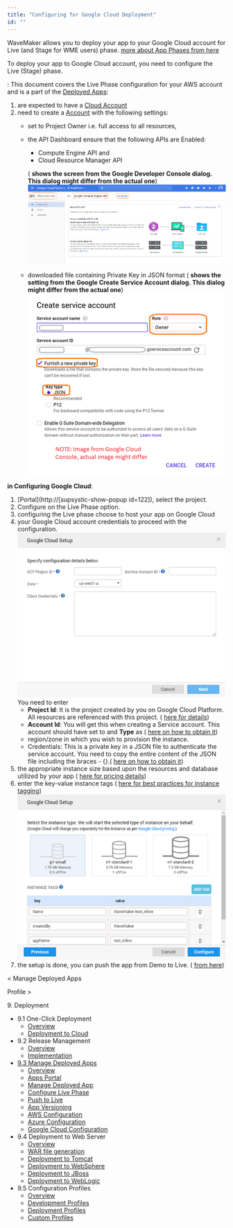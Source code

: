 ```yaml
---
title: "Configuring for Google Cloud Deployment"
id: ""
---
```


WaveMaker allows you to deploy your app to your Google Cloud account for Live (and Stage for WME users) phase. [more about App Phases from here](/learn/app-development/deployment/release-management/)

To deploy your app to Google Cloud account, you need to configure the Live (Stage) phase.

: This document covers the Live Phase configuration for your AWS account and is a part of the [Deployed Apps](/learn/app-development/deployment/manage-deployed-apps/):

1. are expected to have a [Cloud Account](https://console.cloud.google.com/)
2. need to create a [Account](https://cloud.google.com/iam/docs/creating-managing-service-accounts#creating_a_service_account) with the following settings:
    - set to Project Owner i.e. full access to all resources,
    - the API Dashboard ensure that the following APIs are Enabled:
        
        - Compute Engine API and
        - Cloud Resource Manager API
        
        ( **shows the screen from the Google Developer Console dialog. This dialog might differ from the actual one**) [![](../assets/google_account_enable.png)](../assets/google_account_enable.png)
    - downloaded file containing Private Key in JSON format ( **shows the setting from the Google Create Service Account dialog. This dialog might differ from the actual one**) [![](../assets/google_account_settings.png)](../assets/google_account_settings.png)

**in Configuring Google Cloud**:

1. [Portal](http://[supsystic-show-popup id=122]), select the project.
2. Configure on the Live Phase option.
3. configuring the Live phase choose to host your app on Google Cloud
4. your Google Cloud account credentials to proceed with the configuration. [![](../assets/deploy_google_account.png)](../assets/deploy_google_account.png) You need to enter
    - **Project Id**: It is the project created by you on Google Cloud Platform. All resources are referenced with this project. ( [here for details](https://cloud.google.com/resource-manager/docs/creating-managing-projects))
    - **Account Id**: You will get this when creating a Service account. This account should have set to and **Type** as ( [here on how to obtain it](https://cloud.google.com/compute/docs/access/service-accounts))
    - region/zone in which you wish to provision the instance.
    - Credentials: This is a private key in a JSON file to authenticate the service account. You need to copy the entire content of the JSON file including the braces - {}.( [here on how to obtain it](https://cloud.google.com/compute/docs/access/service-accounts))
5. the appropriate instance size based upon the resources and database utilized by your app ( [here for pricing details](https://cloud.google.com/compute/pricing))
6. enter the key-value instance tags ( [here for best practices for instance tagging](https://cloud.google.com/compute/docs/storing-retrieving-metadata)) [![](../assets/deploy_google_instance.png)](../assets/deploy_google_instance.png)
7. the setup is done, you can push the app from Demo to Live. ( [from here](/learn/app-development/deployment/manage-deployed-apps/#push-to-live))

< Manage Deployed Apps

Profile >

9\. Deployment

- 9.1 One-Click Deployment
    - [Overview](/learn/app-development/deployment/one-click-deployment/)
    - [Deployment to Cloud](/learn/app-development/deployment/one-click-deployment/#cloud-deployment)
- 9.2 Release Management
    - [Overview](/learn/app-development/deployment/release-management/)
    - [Implementation](/learn/app-development/deployment/release-management/#working)
- [9.3 Manage Deployed Apps](/learn/app-development/deployment/manage-deployed-apps/)
    - [Overview](/learn/app-development/deployment/manage-deployed-apps/)
    - [Apps Portal](/learn/app-development/deployment/manage-deployed-apps/#apps-portal)
    - [Manage Deployed App](/learn/app-development/deployment/manage-deployed-apps/#manage-deployed-app)
    - [Configure Live Phase](/learn/app-development/deployment/manage-deployed-apps/#configure-live)
    - [Push to Live](/learn/app-development/deployment/manage-deployed-apps/#push-to-live)
    - [App Versioning](/learn/app-development/deployment/manage-deployed-apps/#versioning)
    - [AWS Configuration](/learn/app-development/deployment/deployment-to-aws/)
    - [Azure Configuration](/learn/app-development/deployment/deployment-to-azure/)
    - [Google Cloud Configuration](#)
- 9.4 Deployment to Web Server
    - [Overview](/learn/app-development/deployment/deployment-web-server/#)
    - [WAR file generation](/learn/app-development/deployment/deployment-web-server/#war-file-generation)
    - [Deployment to Tomcat](/learn/how-tos/wavemaker-application-deployment-tomcat/)
    - [Deployment to WebSphere](/learn/how-tos/wavemaker-application-deployment-websphere-liberty-profile/)
    - [Deployment to JBoss](/learn/how-tos/wavemaker-application-deployment-jboss/)
    - [Deployment to WebLogic](/learn/how-tos/wavemaker-application-deployment-weblogic-application-server/)
- 9.5 Configuration Profiles
    - [Overview](/learn/app-development/deployment/configuration-profiles/)
    - [Development Profiles](/learn/app-development/deployment/configuration-profiles/#dev-profile)
    - [Deployment Profiles](/learn/app-development/deployment/configuration-profiles/#deploy-profile)
    - [Custom Profiles](/learn/app-development/deployment/configuration-profiles/#custom-profile)

